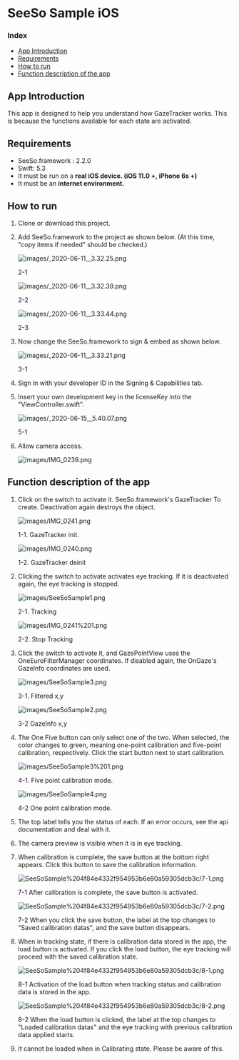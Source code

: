 # SeeSo Sample iOS

### Index
- [App Introduction](#App-Introduction)
- [Requirements](#Requirements)
- [How to run](#How-to-run)
- [Function description of the app](#Function-description-of-the-app)

## App Introduction

 This app is designed to help you understand how GazeTracker works. This is because the functions available for each state are activated.

## Requirements

- SeeSo.framework : 2.2.0
- Swift: 5.3
- It must be run on a **real iOS device. (iOS 11.0 +, iPhone 6s +)**
- It must be an **internet environment.**

## How to run

1. Clone or download this project.
2. Add SeeSo.framework to the project as shown below. (At this time, "copy items if needed" should be checked.)

    ![images/_2020-06-11__3.32.25.png](images/1.png)

    2-1 

    ![images/_2020-06-11__3.32.39.png](images/2.png)

    2-2

    ![images/_2020-06-11__3.33.44.png](images/3.png)

    2-3

3. Now change the SeeSo.framework to sign & embed as shown below.

    ![images/_2020-06-11__3.33.21.png](images/4.png)

    3-1

4. Sign in with your developer ID in the Signing & Capabilities tab.
5. Insert your own development key in the licenseKey into the "ViewController.swift".

    ![images/_2020-06-15__5.40.07.png](images/5.png)

    5-1

6. Allow camera access.

    ![images/IMG_0239.png](images/6.png)

## Function description of the app

1. Click on the switch to activate it. SeeSo.framework's GazeTracker
To create. Deactivation again destroys the object.

    ![images/IMG_0241.png](images/7.png)

    1-1. GazeTracker init.

    ![images/IMG_0240.png](images/8.png)

    1-2. GazeTracker deinit

2. Clicking the switch to activate activates eye tracking. If it is deactivated again, the eye tracking is stopped.

    ![images/SeeSoSample1.png](images/9.png)

    2-1. Tracking

    ![images/IMG_0241%201.png](images/10.png)

    2-2. Stop Tracking

3. Click the switch to activate it, and GazePointView uses the OneEuroFilterManager coordinates. If disabled again, the OnGaze's GazeInfo coordinates are used.

    ![images/SeeSoSample3.png](images/11.png)

    3-1. Filtered x,y

    ![images/SeeSoSample2.png](images/12.png)

    3-2 GazeInfo x,y

4. The One Five button can only select one of the two. When selected, the color changes to green, meaning one-point calibration and five-point calibration, respectively. Click the start button next to start calibration.

    ![images/SeeSoSample3%201.png](images/13.png)

    4-1. Five point calibration mode.

    ![images/SeeSoSample4.png](images/14.png)

    4-2 One point calibration mode.

5. The top label tells you the status of each. If an error occurs, see the api documentation and deal with it.
6. The camera preview is visible when it is in eye tracking.
7. When calibration is complete, the save button at the bottom right appears. Click this button to save the calibration information.

    ![SeeSoSample%204f84e4332f954953b6e80a59305dcb3c/7-1.png](images/7-1.png)

    7-1 After calibration is complete, the save button is activated.

    ![SeeSoSample%204f84e4332f954953b6e80a59305dcb3c/7-2.png](images/7-2.png)

    7-2 When you click the save button, the label at the top changes to "Saved calibration datas", and the save button disappears.

8. When in tracking state, if there is calibration data stored in the app, the load button is activated. If you click the load button, the eye tracking will proceed with the saved calibration state.

    ![SeeSoSample%204f84e4332f954953b6e80a59305dcb3c/8-1.png](images/8-1.png)

    8-1 Activation of the load button when tracking status and calibration data is stored in the app.

    ![SeeSoSample%204f84e4332f954953b6e80a59305dcb3c/8-2.png](images/8-2.png)

    8-2 When the load button is clicked, the label at the top changes to "Loaded calibration datas" and the eye tracking with previous calibration data applied starts.

9. It cannot be loaded when in Calibrating state. Please be aware of this.
